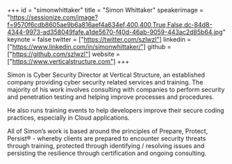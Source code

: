 ﻿+++
id = "simonwhittaker"
title = "Simon Whittaker"
speakerimage = "https://sessionize.com/image?f=9570f6cdb8605ae9b6a816aef4a634ef,400,400,True,False,dc-84d8-4344-9973-ad358049fafe.a1de5670-f40d-46ab-9059-443ac2d85b64.jpg"
keynote = false
twitter = ["https://twitter.com/szlwzl"]
linkedin = ["https://www.linkedin.com/in/simonwhittaker/"]
github = ["https://github.com/szlwzl"]
website = ["https://www.verticalstructure.com"]
+++

Simon is Cyber Security Director at Vertical Structure, an established company providing cyber security related services and training. The majority of his work involves consulting with companies to perform security and penetration testing and helping improve processes and procedures.

He also runs training events to help developers improve their secure coding practices, especially in Cloud applications.

All of Simon’s work is based around the principles of Prepare, Protect, Persist® - whereby clients are prepared to encounter security threats through training, protected through identifying / resolving issues and persisting the resilience through certification and ongoing consulting.